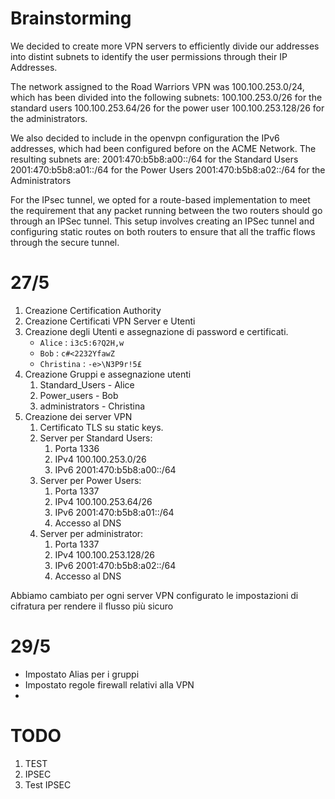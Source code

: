 # Brainstorming
We decided to create more VPN servers to efficiently divide our addresses into distint subnets to identify the user permissions through their IP Addresses.

The network assigned to the Road Warriors VPN was 100.100.253.0/24, which has been divided into the following subnets:
100.100.253.0/26      for the standard users
100.100.253.64/26    for the power user
100.100.253.128/26   for the administrators.

We also decided to include in the openvpn configuration the IPv6 addresses, which had been configured before on the ACME Network. The resulting subnets are: 
2001:470:b5b8:a00::/64    for the Standard Users
2001:470:b5b8:a01::/64     for the Power Users
2001:470:b5b8:a02::/64    for the Administrators

For the IPsec tunnel, we opted for a route-based implementation to meet the requirement that any packet running between the two routers should go through an IPSec tunnel. This setup involves creating an IPSec tunnel and configuring static routes on both routers to ensure that all the traffic flows through the secure tunnel.


# 27/5

1. Creazione Certification Authority
2. Creazione Certificati VPN Server e Utenti
3. Creazione degli Utenti e assegnazione di password e certificati.
   - `Alice` : `i3c5:6?Q2H,w`
   - `Bob` : `c#<2232YfawZ`
   - `Christina` : `-e>\N3P9r!5£`
4. Creazione Gruppi e assegnazione utenti
   1. Standard_Users - Alice
   2. Power_users - Bob
   3. administrators - Christina
5. Creazione dei server VPN
   1. Certificato TLS su static keys.
   2. Server per Standard Users:
      1. Porta 1336
      2. IPv4 100.100.253.0/26
      3. IPv6 2001:470:b5b8:a00::/64
   3. Server per Power Users:
      1. Porta 1337
      2. IPv4 100.100.253.64/26
      3. IPv6 2001:470:b5b8:a01::/64   
      4. Accesso al DNS
   4. Server per administrator:
      1. Porta 1337
      2. IPv4 100.100.253.128/26
      3. IPv6 2001:470:b5b8:a02::/64   
      4. Accesso al DNS

Abbiamo cambiato per ogni server VPN configurato le impostazioni di cifratura per rendere il flusso più sicuro

# 29/5

- Impostato Alias per i gruppi
- Impostato regole firewall relativi alla VPN
- 
   

# TODO 
1. TEST
2. IPSEC
3. Test IPSEC
